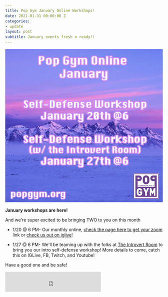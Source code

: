 ```yaml
---
title: Pop Gym January Online Workshops!
date: 2021-01-31 00:00:00 Z
categories:
- update
layout: post
subtitle: January events fresh n ready!!
---
```


![Pop Gym Online](/assets/popgymjan2021.jpg)


**January workshops are here!**

And we're super excited to be bringing TWO to you on this month

* 1/20 @ 6 PM- Our monthly online, [check the page here to get your zoom](https://withfriends.co/event/8327868/pop_gym_monthly_self_defense_workshop_intro_to_self_defense) link or [check us out on iglive](https://www.instagram.com/popgymbk/)!

* 1/27 @ 6 PM- We'll be teaming up with the folks at [The Introvert Room](https://www.instagram.com/theintrovertroom/) to bring you our intro self-defense workshop! More details to come, catch this on IGLive, FB, Twitch, and Youtube!

Have a good one and be safe!

<iframe src="https://withfriends.co/pop_gym/embed/raw:kind=Join" width="306" height="64" frameborder="0"></iframe>
